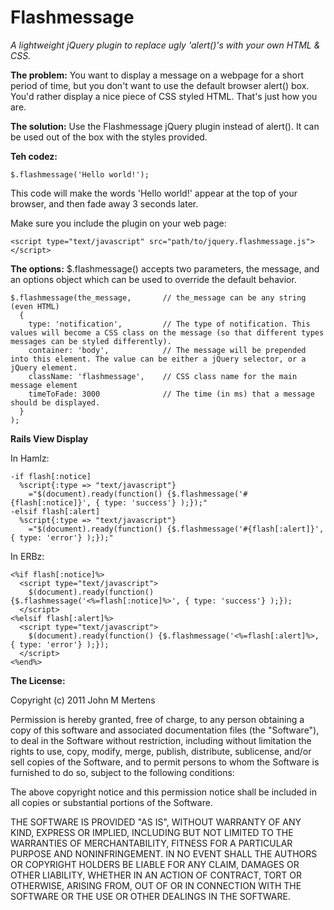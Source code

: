# Flashmessage
_A lightweight jQuery plugin to replace ugly 'alert()'s with your own HTML & CSS._

**The problem:**  You want to display a message on a webpage for a short period of time, but you don't want to use the default browser alert() box. You'd rather display a nice piece of CSS styled HTML. That's just how you are.

**The solution:** Use the Flashmessage jQuery plugin instead of alert(). It can be used out of the box with the styles provided.

**Teh codez:**

    $.flashmessage('Hello world!');
This code will make the words 'Hello world!' appear at the top of your browser, and then fade away 3 seconds later.

Make sure you include the plugin on your web page:

    <script type="text/javascript" src="path/to/jquery.flashmessage.js"></script>

**The options:** $.flashmessage() accepts two parameters, the message, and an options object which can be used to override the default behavior.

    $.flashmessage(the_message,       // the_message can be any string (even HTML)
      {
        type: 'notification',         // The type of notification. This values will become a CSS class on the message (so that different types messages can be styled differently).
        container: 'body',            // The message will be prepended into this element. The value can be either a jQuery selector, or a jQuery element.
        className: 'flashmessage',    // CSS class name for the main message element
        timeToFade: 3000              // The time (in ms) that a message should be displayed.
      }
    );

**Rails View Display**

In Hamlz:

    -if flash[:notice]
      %script{:type => "text/javascript"}
        ="$(document).ready(function() {$.flashmessage('#{flash[:notice]}', { type: 'success'} );});"  
    -elsif flash[:alert]
      %script{:type => "text/javascript"}
        ="$(document).ready(function() {$.flashmessage('#{flash[:alert]}', { type: 'error'} );});" 

In ERBz:

    <%if flash[:notice]%>
      <script type="text/javascript">
        $(document).ready(function() {$.flashmessage('<%=flash[:notice]%>', { type: 'success'} );});  
      </script>    
    <%elsif flash[:alert]%>
      <script type="text/javascript">
        $(document).ready(function() {$.flashmessage('<%=flash[:alert]%>, { type: 'error'} );});
      </script>
    <%end%>

**The License:**

Copyright (c) 2011 John M Mertens

Permission is hereby granted, free of charge, to any person obtaining a copy of this software and associated documentation files (the "Software"), to deal in the Software without restriction, including without limitation the rights to use, copy, modify, merge, publish, distribute, sublicense, and/or sell copies of the Software, and to permit persons to whom the Software is furnished to do so, subject to the following conditions:

The above copyright notice and this permission notice shall be included in all copies or substantial portions of the Software.

THE SOFTWARE IS PROVIDED "AS IS", WITHOUT WARRANTY OF ANY KIND, EXPRESS OR IMPLIED, INCLUDING BUT NOT LIMITED TO THE WARRANTIES OF MERCHANTABILITY, FITNESS FOR A PARTICULAR PURPOSE AND NONINFRINGEMENT. IN NO EVENT SHALL THE AUTHORS OR COPYRIGHT HOLDERS BE LIABLE FOR ANY CLAIM, DAMAGES OR OTHER LIABILITY, WHETHER IN AN ACTION OF CONTRACT, TORT OR OTHERWISE, ARISING FROM, OUT OF OR IN CONNECTION WITH THE SOFTWARE OR THE USE OR OTHER DEALINGS IN THE SOFTWARE.